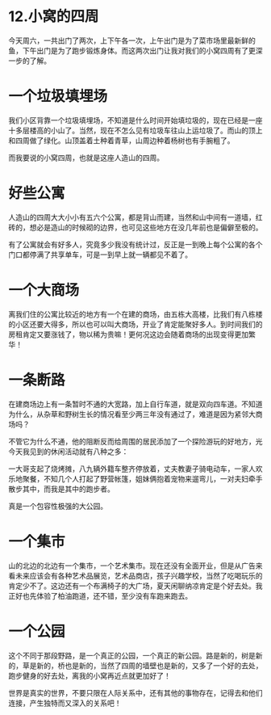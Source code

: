 # 12.小窝的四周

今天周六，一共出门了两次，上下午各一次，上午出门是为了菜市场里最新鲜的鱼，下午出门是为了跑步锻炼身体。而这两次出门让我对我们的小窝四周有了更深一步的了解。

# 一个垃圾填埋场

我们小区背靠一个垃圾填埋场，不知道是什么时间开始填垃圾的，现在已经是一座十多层楼高的小山了。当然，现在不怎么见有垃圾车往山上运垃圾了。而山的顶上和四周做了绿化。山顶盖着土种着青草，山周边种着杨树也有手腕粗了。

而我要说的小窝四周，也就是这座人造山的四周。

# 好些公寓

人造山的四周大大小小有五六个公寓，都是背山而建，当然和山中间有一道墙，红砖的，想必是造山的时候砌的边界，也可见这些地方在没几年前也是偏僻至极的。

有了公寓就会有好多人，究竟多少我没有统计过，反正是一到晚上每个公寓的各个门口都停满了共享单车，可是一到早上就一辆都见不着了。

# 一个大商场

离我们住的公寓比较近的地方有一个在建的商场，由五栋大高楼，比我们有八栋楼的小区还要大得多，所以也可以叫大商场，开业了肯定能聚好多人。到时间我们的房租肯定又要涨钱了，物以稀为贵嘛！更何况这边会随着商场的出现变得更加繁华！

# 一条断路

在建商场边上有一条暂时不通的大宽路，加上自行车道，就是双向四车道。不知道为什么，从杂草和野树生长的情况看至少两三年没有通过了，难道是因为紧邻大商场吗？

不管它为什么不通，他的阻断反而给周围的居民添加了一个探险游玩的好地方，光今天我见到的休闲活动就有八种之多：

一大哥支起了烧烤摊，八九辆外籍车整齐停放着，丈夫教妻子骑电动车，一家人欢乐地聚餐，不知几个人打起了野营帐篷，姐妹俩抱着宠物来遛弯儿，一对夫妇牵手散步其中，而我是其中的跑步者。

真是一个包容性极强的大公园。

# 一个集市

山的北边的北边有一个集市，一个艺术集市。现在还没有全面开业，但是从广告来看未来应该会有各种艺术品展览，艺术品商店，孩子兴趣学校，当然了吃喝玩乐的肯定少不了。这边还有一个布满椅子的大广场，夏天闲聊纳凉肯定是个好去处。我正好也先体验了柏油跑道，还不错，至少没有车跑来跑去。

# 一个公园

这个不同于那段野路，是一个真正的公园，一个真正的新公园。路是新的，树是新的，草是新的，桥也是新的，当然了四周的墙壁也是新的，又多了一个好的去处，跑步健身的好去处，离我的小窝再近点就更加好了！

世界是真实的世界，不要只限在人际关系中，还有其他的事物存在，记得去和他们连接，产生独特而又深入的关系吧！

